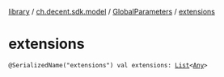 [library](../../index.md) / [ch.decent.sdk.model](../index.md) / [GlobalParameters](index.md) / [extensions](./extensions.md)

# extensions

`@SerializedName("extensions") val extensions: `[`List`](https://kotlinlang.org/api/latest/jvm/stdlib/kotlin.collections/-list/index.html)`<`[`Any`](https://kotlinlang.org/api/latest/jvm/stdlib/kotlin/-any/index.html)`>`